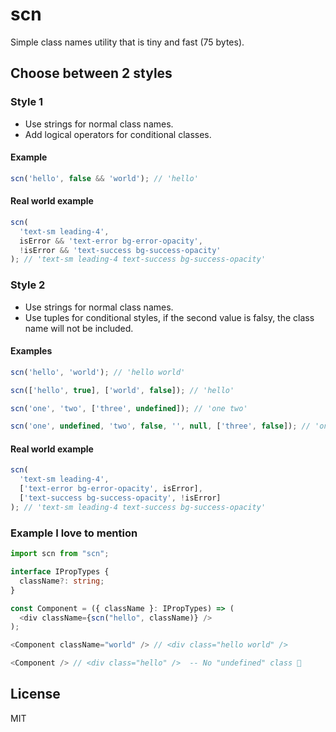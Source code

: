 # scn

Simple class names utility that is tiny and fast (75 bytes).

## Choose between 2 styles

### Style 1
- Use strings for normal class names.
- Add logical operators for conditional classes.

#### Example

```js
scn('hello', false && 'world'); // 'hello'
```
#### Real world example
```js
scn(
  'text-sm leading-4',
  isError && 'text-error bg-error-opacity',
  !isError && 'text-success bg-success-opacity'
); // 'text-sm leading-4 text-success bg-success-opacity'
```

### Style 2
- Use strings for normal class names.
- Use tuples for conditional styles, if the second value is falsy, the class name will not be included.

#### Examples

```js
scn('hello', 'world'); // 'hello world'
```

```js
scn(['hello', true], ['world', false]); // 'hello'
```

```js
scn('one', 'two', ['three', undefined]); // 'one two'
```

```js
scn('one', undefined, 'two', false, '', null, ['three', false]); // 'one two'
```

#### Real world example
```js
scn(
  'text-sm leading-4',
  ['text-error bg-error-opacity', isError],
  ['text-success bg-success-opacity', !isError]
); // 'text-sm leading-4 text-success bg-success-opacity'
```

### Example I love to mention
```ts
import scn from "scn";

interface IPropTypes {
  className?: string;
}

const Component = ({ className }: IPropTypes) => (
  <div className={scn("hello", className)} />
);

<Component className="world" /> // <div class="hello world" />

<Component /> // <div class="hello" />  -- No "undefined" class 🎉
```

## License

MIT
